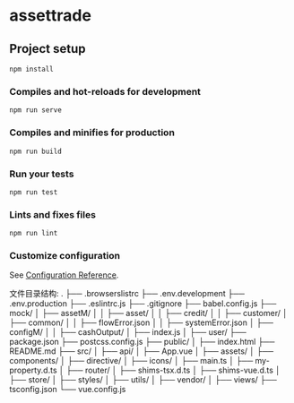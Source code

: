 # assettrade

## Project setup

```
npm install
```

### Compiles and hot-reloads for development

```
npm run serve
```

### Compiles and minifies for production

```
npm run build
```

### Run your tests

```
npm run test
```

### Lints and fixes files

```
npm run lint
```

### Customize configuration

See [Configuration Reference](https://cli.vuejs.org/config/).

文件目录结构:
.
├── .browserslistrc
├── .env.development
├── .env.production
├── .eslintrc.js
├── .gitignore
├── babel.config.js
├── mock/
│   ├── assetM/
│   │   ├── asset/
│   │   ├── credit/
│   │   ├── customer/
│   ├── common/
│   │   ├── flowError.json
│   │   ├── systemError.json
│   ├── configM/
│   │   ├── cashOutput/
│   ├── index.js
│   ├── user/
├── package.json
├── postcss.config.js
├── public/
│   ├── index.html
├── README.md
├── src/
│   ├── api/
│   ├── App.vue
│   ├── assets/
│   ├── components/
│   ├── directive/
│   ├── icons/
│   ├── main.ts
│   ├── my-property.d.ts
│   ├── router/
│   ├── shims-tsx.d.ts
│   ├── shims-vue.d.ts
│   ├── store/
│   ├── styles/
│   ├── utils/
│   ├── vendor/
│   ├── views/
├── tsconfig.json
└── vue.config.js
